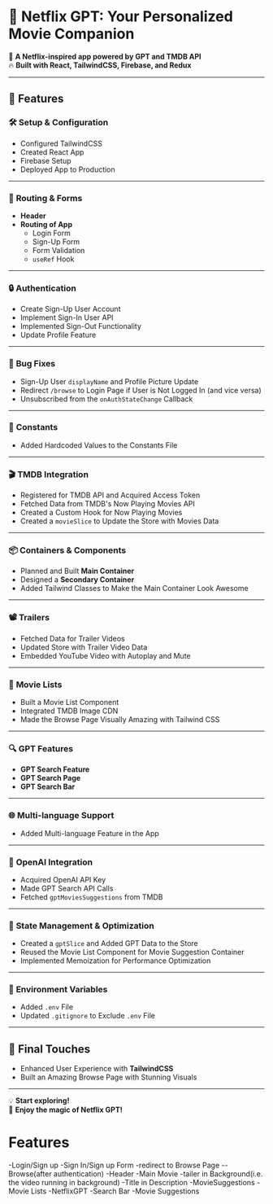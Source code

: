 # 🎥 Netflix GPT: Your Personalized Movie Companion  

🚀 **A Netflix-inspired app powered by GPT and TMDB API**  
🔥 **Built with React, TailwindCSS, Firebase, and Redux**

---

## 🌟 Features  

### 🛠️ **Setup & Configuration**  
- Configured TailwindCSS  
- Created React App  
- Firebase Setup  
- Deployed App to Production  

---

### 📑 **Routing & Forms**  
- **Header**  
- **Routing of App**  
  - Login Form  
  - Sign-Up Form  
  - Form Validation  
  - `useRef` Hook  

---

### 🔒 **Authentication**  
- Create Sign-Up User Account  
- Implement Sign-In User API  
- Implemented Sign-Out Functionality  
- Update Profile Feature  

---

### 🐛 **Bug Fixes**  
- Sign-Up User `displayName` and Profile Picture Update  
- Redirect `/browse` to Login Page if User is Not Logged In (and vice versa)  
- Unsubscribed from the `onAuthStateChange` Callback  

---

### 📜 **Constants**  
- Added Hardcoded Values to the Constants File  

---

### 🎬 **TMDB Integration**  
- Registered for TMDB API and Acquired Access Token  
- Fetched Data from TMDB's Now Playing Movies API  
- Created a Custom Hook for Now Playing Movies  
- Created a `movieSlice` to Update the Store with Movies Data  

---

### 📦 **Containers & Components**  
- Planned and Built **Main Container**  
- Designed a **Secondary Container**  
- Added Tailwind Classes to Make the Main Container Look Awesome  

---

### 📽️ **Trailers**  
- Fetched Data for Trailer Videos  
- Updated Store with Trailer Video Data  
- Embedded YouTube Video with Autoplay and Mute  

---

### 🍿 **Movie Lists**  
- Built a Movie List Component  
- Integrated TMDB Image CDN  
- Made the Browse Page Visually Amazing with Tailwind CSS  

---

### 🔍 **GPT Features**  
- **GPT Search Feature**  
- **GPT Search Page**  
- **GPT Search Bar**  

---

### 🌐 **Multi-language Support**  
- Added Multi-language Feature in the App  

---

### 🤖 **OpenAI Integration**  
- Acquired OpenAI API Key  
- Made GPT Search API Calls  
- Fetched `gptMoviesSuggestions` from TMDB  

---

### 🧠 **State Management & Optimization**  
- Created a `gptSlice` and Added GPT Data to the Store  
- Reused the Movie List Component for Movie Suggestion Container  
- Implemented Memoization for Performance Optimization  

---

### 📂 **Environment Variables**  
- Added `.env` File  
- Updated `.gitignore` to Exclude `.env` File  

---

## 🌈 **Final Touches**  
- Enhanced User Experience with **TailwindCSS**  
- Built an Amazing Browse Page with Stunning Visuals  

---

💡 **Start exploring!**  
🙌 **Enjoy the magic of Netflix GPT!**



# Features

-Login/Sign up
  -Sign In/Sign up Form
  -redirect to Browse Page
--Browse(after authentication)
  -Header
  -Main Movie
   -tailer in Background(i.e. the video running in background)
   -Title in Description
   -MovieSuggestions
       -Movie Lists
-NetflixGPT
  -Search Bar
  -Movie Suggestions




